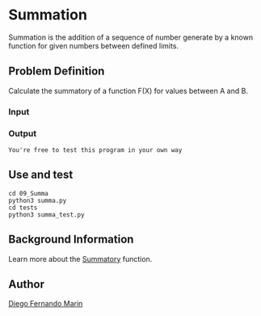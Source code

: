 # Summation

Summation is the addition of a sequence of number generate by a known function for given numbers between defined limits.

## Problem Definition

Calculate the summatory of a function F(X) for values between A and B.

### Input
### Output

    You're free to test this program in your own way

## Use and test

    cd 09_Summa
    python3 summa.py
    cd tests
    python3 summa_test.py

## Background Information

Learn more about the [Summatory](http://mathworld.wolfram.com/SummatoryFunction.html) function.

## Author

[Diego Fernando Marin](https://github.com/dfmarin)

